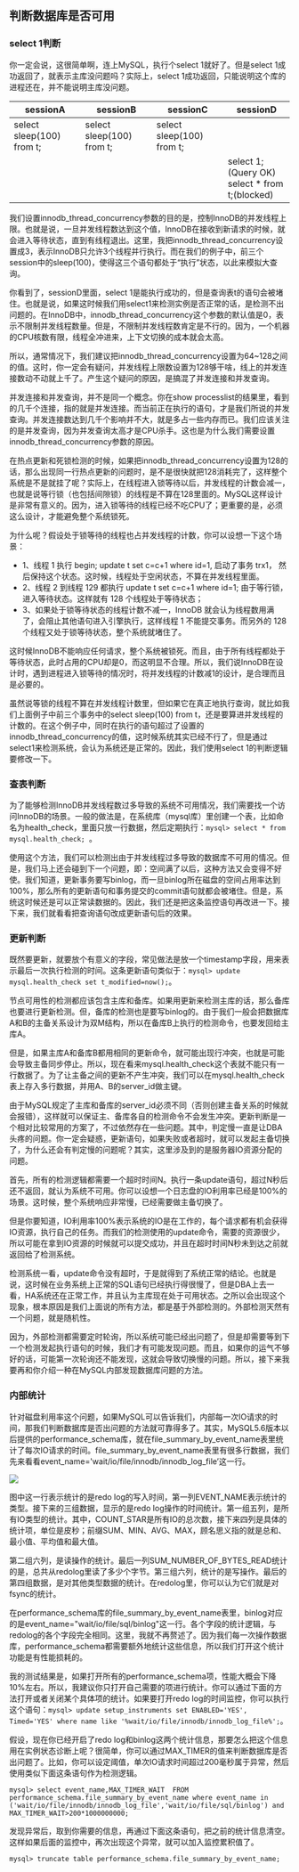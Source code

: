 ## 判断数据库是否可用

### select 1判断

你一定会说，这很简单啊，连上MySQL，执行个select 1就好了。但是select 1成功返回了，就表示主库没问题吗？实际上，select 1成功返回，只能说明这个库的进程还在，并不能说明主库没问题。

| sessionA                  | sessionB                  | sessionC                  | sessionD                                         |
| ------------------------- | ------------------------- | ------------------------- | ------------------------------------------------ |
| select sleep(100) from t; | select sleep(100) from t; | select sleep(100) from t; |                                                  |
|                           |                           |                           | select 1;(Query OK)<br>select * from t;(blocked) |

我们设置innodb_thread_concurrency参数的目的是，控制InnoDB的并发线程上限。也就是说，一旦并发线程数达到这个值，InnoDB在接收到新请求的时候，就会进入等待状态，直到有线程退出。这里，我把innodb_thread_concurrency设置成3，表示InnoDB只允许3个线程并行执行。而在我们的例子中，前三个session中的sleep(100)，使得这三个语句都处于“执行”状态，以此来模拟大查询。

你看到了，sessionD里面，select 1是能执行成功的，但是查询表t的语句会被堵住。也就是说，如果这时候我们用select1来检测实例是否正常的话，是检测不出问题的。在InnoDB中，innodb_thread_concurrency这个参数的默认值是0，表示不限制并发线程数量。但是，不限制并发线程数肯定是不行的。因为，一个机器的CPU核数有限，线程全冲进来，上下文切换的成本就会太高。

所以，通常情况下，我们建议把innodb_thread_concurrency设置为64~128之间的值。这时，你一定会有疑问，并发线程上限数设置为128够干啥，线上的并发连接数动不动就上千了。产生这个疑问的原因，是搞混了并发连接和并发查询。

并发连接和并发查询，并不是同一个概念。你在show processlist的结果里，看到的几千个连接，指的就是并发连接。而当前正在执行的语句，才是我们所说的并发查询。并发连接数达到几千个影响并不大，就是多占一些内存而已。我们应该关注的是并发查询，因为并发查询太高才是CPU杀手。这也是为什么我们需要设置innodb_thread_concurrency参数的原因。

在热点更新和死锁检测的时候，如果把innodb_thread_concurrency设置为128的话，那么出现同一行热点更新的问题时，是不是很快就把128消耗完了，这样整个系统是不是就挂了呢？实际上，在线程进入锁等待以后，并发线程的计数会减一，也就是说等行锁（也包括间隙锁）的线程是不算在128里面的。MySQL这样设计是非常有意义的。因为，进入锁等待的线程已经不吃CPU了；更重要的是，必须这么设计，才能避免整个系统锁死。

为什么呢？假设处于锁等待的线程也占并发线程的计数，你可以设想一下这个场景：

- 1、线程 1 执行 begin; update t set c=c+1 where id=1, 启动了事务 trx1，  然后保持这个状态。这时候，线程处于空闲状态，不算在并发线程里面。
- 2、线程 2 到线程 129 都执行 update t set c=c+1  where id=1; 由于等行锁，进入等待状态。这样就有 128 个线程处于等待状态；
- 3、如果处于锁等待状态的线程计数不减一，InnoDB  就会认为线程数用满了，会阻止其他语句进入引擎执行，这样线程 1 不能提交事务。而另外的 128 个线程又处于锁等待状态，整个系统就堵住了。

这时候InnoDB不能响应任何请求，整个系统被锁死。而且，由于所有线程都处于等待状态，此时占用的CPU却是0，而这明显不合理。所以，我们说InnoDB在设计时，遇到进程进入锁等待的情况时，将并发线程的计数减1的设计，是合理而且是必要的。

虽然说等锁的线程不算在并发线程计数里，但如果它在真正地执行查询，就比如我们上面例子中前三个事务中的select sleep(100) from t，还是要算进并发线程的计数的。在这个例子中，同时在执行的语句超过了设置的innodb_thread_concurrency的值，这时候系统其实已经不行了，但是通过select1来检测系统，会认为系统还是正常的。因此，我们使用select 1的判断逻辑要修改一下。

### 查表判断

为了能够检测InnoDB并发线程数过多导致的系统不可用情况，我们需要找一个访问InnoDB的场景。一般的做法是，在系统库（mysql库）里创建一个表，比如命名为health_check，里面只放一行数据，然后定期执行：`mysql> select * from mysql.health_check; `。

使用这个方法，我们可以检测出由于并发线程过多导致的数据库不可用的情况。但是，我们马上还会碰到下一个问题，即：空间满了以后，这种方法又会变得不好使。我们知道，更新事务要写binlog，而一旦binlog所在磁盘的空间占用率达到100%，那么所有的更新语句和事务提交的commit语句就都会被堵住。但是，系统这时候还是可以正常读数据的。因此，我们还是把这条监控语句再改进一下。接下来，我们就看看把查询语句改成更新语句后的效果。

### 更新判断

既然要更新，就要放个有意义的字段，常见做法是放一个timestamp字段，用来表示最后一次执行检测的时间。这条更新语句类似于：`mysql> update mysql.health_check set t_modified=now();`。

节点可用性的检测都应该包含主库和备库。如果用更新来检测主库的话，那么备库也要进行更新检测。但，备库的检测也是要写binlog的。由于我们一般会把数据库A和B的主备关系设计为双M结构，所以在备库B上执行的检测命令，也要发回给主库A。

但是，如果主库A和备库B都用相同的更新命令，就可能出现行冲突，也就是可能会导致主备同步停止。所以，现在看来mysql.health_check这个表就不能只有一行数据了。为了让主备之间的更新不产生冲突，我们可以在mysql.health_check表上存入多行数据，并用A、B的server_id做主键。

由于MySQL规定了主库和备库的server_id必须不同（否则创建主备关系的时候就会报错），这样就可以保证主、备库各自的检测命令不会发生冲突。更新判断是一个相对比较常用的方案了，不过依然存在一些问题。其中，判定慢一直是让DBA头疼的问题。你一定会疑惑，更新语句，如果失败或者超时，就可以发起主备切换了，为什么还会有判定慢的问题呢？其实，这里涉及到的是服务器IO资源分配的问题。

首先，所有的检测逻辑都需要一个超时时间N。执行一条update语句，超过N秒后还不返回，就认为系统不可用。你可以设想一个日志盘的IO利用率已经是100%的场景。这时候，整个系统响应非常慢，已经需要做主备切换了。

但是你要知道，IO利用率100%表示系统的IO是在工作的，每个请求都有机会获得IO资源，执行自己的任务。而我们的检测使用的update命令，需要的资源很少，所以可能在拿到IO资源的时候就可以提交成功，并且在超时时间N秒未到达之前就返回给了检测系统。

检测系统一看，update命令没有超时，于是就得到了系统正常的结论。也就是说，这时候在业务系统上正常的SQL语句已经执行得很慢了，但是DBA上去一看，HA系统还在正常工作，并且认为主库现在处于可用状态。之所以会出现这个现象，根本原因是我们上面说的所有方法，都是基于外部检测的。外部检测天然有一个问题，就是随机性。

因为，外部检测都需要定时轮询，所以系统可能已经出问题了，但是却需要等到下一个检测发起执行语句的时候，我们才有可能发现问题。而且，如果你的运气不够好的话，可能第一次轮询还不能发现，这就会导致切换慢的问题。所以，接下来我要再和你介绍一种在MySQL内部发现数据库问题的方法。

### 内部统计

针对磁盘利用率这个问题，如果MySQL可以告诉我们，内部每一次IO请求的时间，那我们判断数据库是否出问题的方法就可靠得多了。其实，MySQL5.6版本以后提供的performance_schema库，就在file_summary_by_event_name表里统计了每次IO请求的时间。file_summary_by_event_name表里有很多行数据，我们先来看看event_name='wait/io/file/innodb/innodb_log_file’这一行。

![](E:\GongZuoQu\KTZhiShiKu\Image\GeekBang\MySQLShiZhan\PanDuanKeYongXing_img02.png)

图中这一行表示统计的是redo log的写入时间，第一列EVENT_NAME表示统计的类型。接下来的三组数据，显示的是redo log操作的时间统计。第一组五列，是所有IO类型的统计。其中，COUNT_STAR是所有IO的总次数，接下来四列是具体的统计项，单位是皮秒；前缀SUM、MIN、AVG、MAX，顾名思义指的就是总和、最小值、平均值和最大值。

第二组六列，是读操作的统计。最后一列SUM_NUMBER_OF_BYTES_READ统计的是，总共从redolog里读了多少个字节。第三组六列，统计的是写操作。最后的第四组数据，是对其他类型数据的统计。在redolog里，你可以认为它们就是对fsync的统计。

在performance_schema库的file_summary_by_event_name表里，binlog对应的是event_name="wait/io/file/sql/binlog"这一行。各个字段的统计逻辑，与redolog的各个字段完全相同。这里，我就不再赘述了。因为我们每一次操作数据库，performance_schema都需要额外地统计这些信息，所以我们打开这个统计功能是有性能损耗的。

我的测试结果是，如果打开所有的performance_schema项，性能大概会下降10%左右。所以，我建议你只打开自己需要的项进行统计。你可以通过下面的方法打开或者关闭某个具体项的统计。如果要打开redo log的时间监控，你可以执行这个语句：`mysql> update setup_instruments set ENABLED='YES', Timed='YES' where name like '%wait/io/file/innodb/innodb_log_file%';`。

假设，现在你已经开启了redo log和binlog这两个统计信息，那要怎么把这个信息用在实例状态诊断上呢？很简单，你可以通过MAX_TIMER的值来判断数据库是否出问题了。比如，你可以设定阈值，单次IO请求时间超过200毫秒属于异常，然后使用类似下面这条语句作为检测逻辑。

```mysql
mysql> select event_name,MAX_TIMER_WAIT  FROM performance_schema.file_summary_by_event_name where event_name in ('wait/io/file/innodb/innodb_log_file','wait/io/file/sql/binlog') and MAX_TIMER_WAIT>200*1000000000;
```

发现异常后，取到你需要的信息，再通过下面这条语句，把之前的统计信息清空。这样如果后面的监控中，再次出现这个异常，就可以加入监控累积值了。

```mysql
mysql> truncate table performance_schema.file_summary_by_event_name;
```

